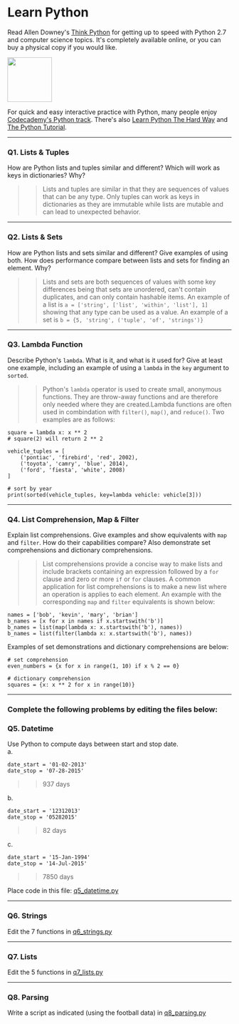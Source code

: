 # Learn Python

Read Allen Downey's [Think Python](http://www.greenteapress.com/thinkpython/) for getting up to speed with Python 2.7 and computer science topics. It's completely available online, or you can buy a physical copy if you would like.

<a href="http://www.greenteapress.com/thinkpython/"><img src="img/think_python.png" style="width: 100px;" target="_blank"></a>

For quick and easy interactive practice with Python, many people enjoy [Codecademy's Python track](http://www.codecademy.com/en/tracks/python). There's also [Learn Python The Hard Way](http://learnpythonthehardway.org/book/) and [The Python Tutorial](https://docs.python.org/2/tutorial/).

---

### Q1. Lists &amp; Tuples

How are Python lists and tuples similar and different? Which will work as keys in dictionaries? Why?

>> Lists and tuples are similar in that they are sequences of values that can be any type. Only tuples can work as keys in dictionaries as they are immutable while lists are mutable and can lead to unexpected behavior.

---

### Q2. Lists &amp; Sets

How are Python lists and sets similar and different? Give examples of using both. How does performance compare between lists and sets for finding an element. Why?

>> Lists and sets are both sequences of values with some key differences being that sets are unordered, can't contain duplicates, and can only contain hashable items. An example of a list is `a = ['string', ['list', 'within', 'list'], 1]` showing that any type can be used as a value. An example of a set is `b = {5, 'string', ('tuple', 'of', 'strings')}`

---

### Q3. Lambda Function

Describe Python's `lambda`. What is it, and what is it used for? Give at least one example, including an example of using a `lambda` in the `key` argument to `sorted`.

>> Python's `lambda` operator is used to create small, anonymous functions. They are throw-away functions and are therefore only needed where they are created.Lambda functions are often used in combindation with `filter()`, `map()`, and `reduce()`. Two examples are as follows:

```
square = lambda x: x ** 2
# square(2) will return 2 ** 2

vehicle_tuples = [
	('pontiac', 'firebird', 'red', 2002),
	('toyota', 'camry', 'blue', 2014),
	('ford', 'fiesta', 'white', 2008)
]

# sort by year
print(sorted(vehicle_tuples, key=lambda vehicle: vehicle[3]))
``` 

---

### Q4. List Comprehension, Map &amp; Filter

Explain list comprehensions. Give examples and show equivalents with `map` and `filter`. How do their capabilities compare? Also demonstrate set comprehensions and dictionary comprehensions.

>> List comprehensions provide a concise way to make lists and include brackets containing an expression followed by a `for` clause and zero or more `if` or `for` clauses. A common application for list comprehensions is to make a new list where an operation is applies to each element. An example with the corresponding `map` and `filter` equivalents is shown below:

```
names = ['bob', 'kevin', 'mary', 'brian']
b_names = [x for x in names if x.startswith('b')]
b_names = list(map(lambda x: x.startswith('b'), names))
b_names = list(filter(lambda x: x.startswith('b'), names))
```

Examples of set demonstrations and dictionary comprehensions are below:

```
# set comprehension
even_numbers = {x for x in range(1, 10) if x % 2 == 0}

# dictionary comprehension
squares = {x: x ** 2 for x in range(10)} 
```

---

### Complete the following problems by editing the files below:

### Q5. Datetime
Use Python to compute days between start and stop date.   
a.  

```
date_start = '01-02-2013'    
date_stop = '07-28-2015'
```

>> 937 days

b.  
```
date_start = '12312013'  
date_stop = '05282015'  
```

>> 82 days

c.  
```
date_start = '15-Jan-1994'      
date_stop = '14-Jul-2015'  
```

>> 7850 days

Place code in this file: [q5_datetime.py](python/q5_datetime.py)

---

### Q6. Strings
Edit the 7 functions in [q6_strings.py](python/q6_strings.py)

---

### Q7. Lists
Edit the 5 functions in [q7_lists.py](python/q7_lists.py)

---

### Q8. Parsing
Write a script as indicated (using the football data) in [q8_parsing.py](python/q8_parsing.py)






